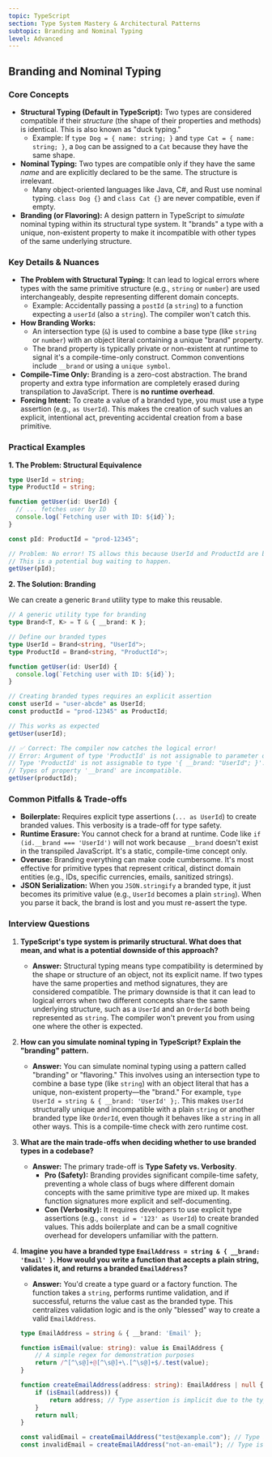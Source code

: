 ```yaml
---
topic: TypeScript
section: Type System Mastery & Architectural Patterns
subtopic: Branding and Nominal Typing
level: Advanced
---
```


## Branding and Nominal Typing
### Core Concepts
*   **Structural Typing (Default in TypeScript):** Two types are considered compatible if their *structure* (the shape of their properties and methods) is identical. This is also known as "duck typing."
    *   Example: If `type Dog = { name: string; }` and `type Cat = { name: string; }`, a `Dog` can be assigned to a `Cat` because they have the same shape.
*   **Nominal Typing:** Two types are compatible only if they have the same *name* and are explicitly declared to be the same. The structure is irrelevant.
    *   Many object-oriented languages like Java, C#, and Rust use nominal typing. `class Dog {}` and `class Cat {}` are never compatible, even if empty.
*   **Branding (or Flavoring):** A design pattern in TypeScript to *simulate* nominal typing within its structural type system. It "brands" a type with a unique, non-existent property to make it incompatible with other types of the same underlying structure.

### Key Details & Nuances
*   **The Problem with Structural Typing:** It can lead to logical errors where types with the same primitive structure (e.g., `string` or `number`) are used interchangeably, despite representing different domain concepts.
    *   Example: Accidentally passing a `postId` (a `string`) to a function expecting a `userId` (also a `string`). The compiler won't catch this.
*   **How Branding Works:**
    *   An intersection type (`&`) is used to combine a base type (like `string` or `number`) with an object literal containing a unique "brand" property.
    *   The brand property is typically private or non-existent at runtime to signal it's a compile-time-only construct. Common conventions include `__brand` or using a `unique symbol`.
*   **Compile-Time Only:** Branding is a zero-cost abstraction. The brand property and extra type information are completely erased during transpilation to JavaScript. There is **no runtime overhead**.
*   **Forcing Intent:** To create a value of a branded type, you must use a type assertion (e.g., `as UserId`). This makes the creation of such values an explicit, intentional act, preventing accidental creation from a base primitive.

### Practical Examples
**1. The Problem: Structural Equivalence**

```typescript
type UserId = string;
type ProductId = string;

function getUser(id: UserId) {
  // ... fetches user by ID
  console.log(`Fetching user with ID: ${id}`);
}

const pId: ProductId = "prod-12345";

// Problem: No error! TS allows this because UserId and ProductId are both just 'string'.
// This is a potential bug waiting to happen.
getUser(pId);
```

**2. The Solution: Branding**

We can create a generic `Brand` utility type to make this reusable.

```typescript
// A generic utility type for branding
type Brand<T, K> = T & { __brand: K };

// Define our branded types
type UserId = Brand<string, "UserId">;
type ProductId = Brand<string, "ProductId">;

function getUser(id: UserId) {
  console.log(`Fetching user with ID: ${id}`);
}

// Creating branded types requires an explicit assertion
const userId = "user-abcde" as UserId;
const productId = "prod-12345" as ProductId;

// This works as expected
getUser(userId);

// ✅ Correct: The compiler now catches the logical error!
// Error: Argument of type 'ProductId' is not assignable to parameter of type 'UserId'.
// Type 'ProductId' is not assignable to type '{ __brand: "UserId"; }'.
// Types of property '__brand' are incompatible.
getUser(productId);
```

### Common Pitfalls & Trade-offs
*   **Boilerplate:** Requires explicit type assertions (`... as UserId`) to create branded values. This verbosity is a trade-off for type safety.
*   **Runtime Erasure:** You cannot check for a brand at runtime. Code like `if (id.__brand === 'UserId')` will not work because `__brand` doesn't exist in the transpiled JavaScript. It's a static, compile-time concept only.
*   **Overuse:** Branding everything can make code cumbersome. It's most effective for primitive types that represent critical, distinct domain entities (e.g., IDs, specific currencies, emails, sanitized strings).
*   **JSON Serialization:** When you `JSON.stringify` a branded type, it just becomes its primitive value (e.g., `UserId` becomes a plain `string`). When you parse it back, the brand is lost and you must re-assert the type.

### Interview Questions
1.  **TypeScript's type system is primarily structural. What does that mean, and what is a potential downside of this approach?**
    *   **Answer:** Structural typing means type compatibility is determined by the shape or structure of an object, not its explicit name. If two types have the same properties and method signatures, they are considered compatible. The primary downside is that it can lead to logical errors when two different concepts share the same underlying structure, such as a `UserId` and an `OrderId` both being represented as `string`. The compiler won't prevent you from using one where the other is expected.

2.  **How can you simulate nominal typing in TypeScript? Explain the "branding" pattern.**
    *   **Answer:** You can simulate nominal typing using a pattern called "branding" or "flavoring." This involves using an intersection type to combine a base type (like `string`) with an object literal that has a unique, non-existent property—the "brand." For example, `type UserId = string & { __brand: 'UserId' };`. This makes `UserId` structurally unique and incompatible with a plain `string` or another branded type like `OrderId`, even though it behaves like a `string` in all other ways. This is a compile-time check with zero runtime cost.

3.  **What are the main trade-offs when deciding whether to use branded types in a codebase?**
    *   **Answer:** The primary trade-off is **Type Safety vs. Verbosity**.
        *   **Pro (Safety):** Branding provides significant compile-time safety, preventing a whole class of bugs where different domain concepts with the same primitive type are mixed up. It makes function signatures more explicit and self-documenting.
        *   **Con (Verbosity):** It requires developers to use explicit type assertions (e.g., `const id = '123' as UserId`) to create branded values. This adds boilerplate and can be a small cognitive overhead for developers unfamiliar with the pattern.

4.  **Imagine you have a branded type `EmailAddress = string & { __brand: 'Email' }`. How would you write a function that accepts a plain string, validates it, and returns a branded `EmailAddress`?**
    *   **Answer:** You'd create a type guard or a factory function. The function takes a `string`, performs runtime validation, and if successful, returns the value cast as the branded type. This centralizes validation logic and is the only "blessed" way to create a valid `EmailAddress`.

    ```typescript
    type EmailAddress = string & { __brand: 'Email' };

    function isEmail(value: string): value is EmailAddress {
        // A simple regex for demonstration purposes
        return /^[^\s@]+@[^\s@]+\.[^\s@]+$/.test(value);
    }

    function createEmailAddress(address: string): EmailAddress | null {
        if (isEmail(address)) {
            return address; // Type assertion is implicit due to the type guard
        }
        return null;
    }

    const validEmail = createEmailAddress("test@example.com"); // Type is EmailAddress | null
    const invalidEmail = createEmailAddress("not-an-email"); // Type is null
    ```